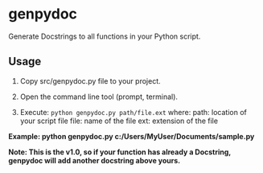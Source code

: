 # genpydoc
Generate Docstrings to all functions in your Python script.

## Usage
1. Copy src/genpydoc.py file to your project.

2. Open the command line tool (prompt, terminal).

3. Execute: 
```python genpydoc.py path/file.ext``` where:
   path: location of your script file
   file: name of the file
   ext: extension of the file

**Example: python genpydoc.py c:/Users/MyUser/Documents/sample.py**
   
**Note: This is the v1.0, so if your function has already a Docstring, genpydoc will add another docstring above yours.**

